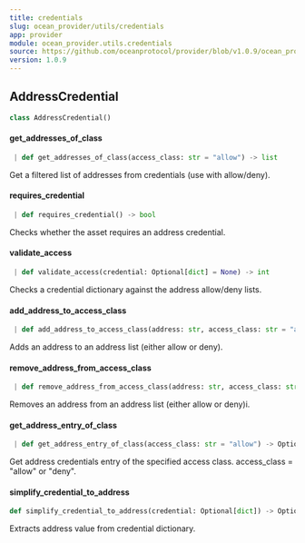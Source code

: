 ```yaml
---
title: credentials
slug: ocean_provider/utils/credentials
app: provider
module: ocean_provider.utils.credentials
source: https://github.com/oceanprotocol/provider/blob/v1.0.9/ocean_provider/utils/credentials.py
version: 1.0.9
---
```

## AddressCredential

```python
class AddressCredential()
```

#### get\_addresses\_of\_class

```python
 | def get_addresses_of_class(access_class: str = "allow") -> list
```

Get a filtered list of addresses from credentials (use with allow/deny).

#### requires\_credential

```python
 | def requires_credential() -> bool
```

Checks whether the asset requires an address credential.

#### validate\_access

```python
 | def validate_access(credential: Optional[dict] = None) -> int
```

Checks a credential dictionary against the address allow/deny lists.

#### add\_address\_to\_access\_class

```python
 | def add_address_to_access_class(address: str, access_class: str = "allow") -> None
```

Adds an address to an address list (either allow or deny).

#### remove\_address\_from\_access\_class

```python
 | def remove_address_from_access_class(address: str, access_class: str = "allow") -> None
```

Removes an address from an address list (either allow or deny)i.

#### get\_address\_entry\_of\_class

```python
 | def get_address_entry_of_class(access_class: str = "allow") -> Optional[dict]
```

Get address credentials entry of the specified access class. access_class = "allow" or "deny".

#### simplify\_credential\_to\_address

```python
def simplify_credential_to_address(credential: Optional[dict]) -> Optional[str]
```

Extracts address value from credential dictionary.

